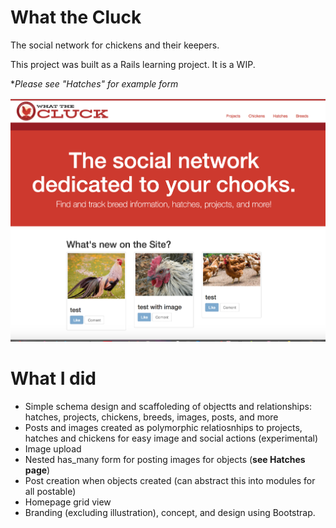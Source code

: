                                                
# What the Cluck
The social network for chickens and their keepers.

This project was built as a Rails learning project. It is a WIP.

**Please see "Hatches" for example form*

![alt text](https://raw.githubusercontent.com/sgelbart/what-the-cluck/master/homescreen.png)

# What I did
- Simple schema design and scaffoleding of objectts and relationships: hatches, projects, chickens, breeds, images, posts, and more
- Posts and images created as polymorphic relatiosnhips to projects, hatches and chickens for easy image and social actions (experimental)
- Image upload
- Nested has_many form for posting images for objects (**see Hatches page**)
- Post creation when objects created (can abstract this into modules for all postable)
- Homepage grid view
- Branding (excluding illustration), concept, and design using Bootstrap.


